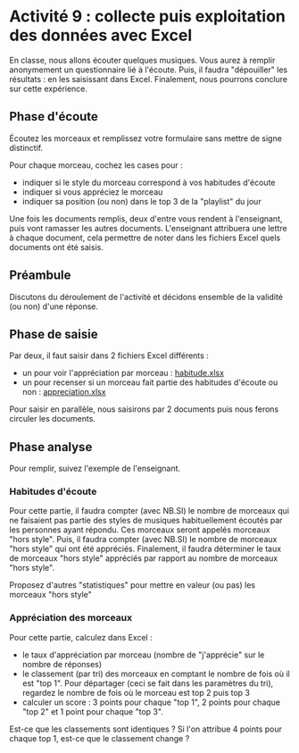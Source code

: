 # Activité 9 : collecte puis exploitation des données avec Excel

En classe, nous allons écouter quelques musiques. Vous aurez à remplir anonymement un questionnaire lié à l'écoute. 
Puis, il faudra "dépouiller" les résultats : en les saisissant dans Excel. Finalement, nous pourrons conclure sur cette expérience. 

## Phase d'écoute
Écoutez les morceaux et remplissez votre formulaire sans mettre de signe distinctif. 

Pour chaque morceau, cochez les cases pour : 
 - indiquer si le style du morceau correspond à vos habitudes d'écoute
 - indiquer si vous appréciez le morceau
 - indiquer sa position (ou non) dans le top 3 de la "playlist" du jour

Une fois les documents remplis, deux d'entre vous rendent à l'enseignant, puis vont ramasser les autres documents.
L'enseignant attribuera une lettre à chaque document, cela permettre de noter dans les fichiers Excel quels documents ont été saisis.

## Préambule
Discutons du déroulement de l'activité et décidons ensemble de la validité (ou non) d'une réponse. 

## Phase de saisie
Par deux, il faut saisir dans 2 fichiers Excel différents : 
 - un pour voir l'appréciation par morceau : [habitude.xlsx](habitude.xlsx)
 - un pour recenser si un morceau fait partie des habitudes d'écoute ou non : [appreciation.xlsx](appreciation.xlsx)

Pour saisir en parallèle, nous saisirons par 2 documents puis nous ferons circuler les documents. 

## Phase analyse

Pour remplir, suivez l'exemple de l'enseignant. 

### Habitudes d'écoute
Pour cette partie, il faudra compter (avec NB.SI) le nombre de morceaux qui ne faisaient pas partie des styles de musiques habituellement écoutés par les personnes ayant répondu. Ces morceaux seront appelés morceaux "hors style". 
Puis, il faudra compter (avec NB.SI) le nombre de morceaux "hors style" qui ont été appréciés.
Finalement, il faudra déterminer le taux de morceaux "hors style" appréciés par rapport au nombre de morceaux "hors style". 

Proposez d'autres "statistiques" pour mettre en valeur (ou pas) les morceaux "hors style"

### Appréciation des morceaux
Pour cette partie, calculez dans Excel : 
 - le taux d'appréciation par morceau (nombre de "j'apprécie" sur le nombre de réponses)
 - le classement (par tri) des morceaux en comptant le nombre de fois où il est "top 1". Pour départager (ceci se fait dans les paramètres du tri), regardez le nombre de fois où le morceau est top 2 puis top 3  
 - calculer un score : 3 points pour chaque "top 1", 2 points pour chaque "top 2" et 1 point pour chaque "top 3".  

Est-ce que les classements sont identiques ? Si l'on attribue 4 points pour chaque top 1, est-ce que le classement change ? 